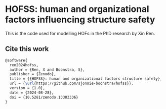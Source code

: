 # HOFSS: human and organizational factors influencing structure safety
This is the code used for modelling HOFs in the PhD research by Xin Ren.


## Cite this work
```Latex
@software{
  ren2024hofss,
  author = {Ren, X and Boonstra, S},
  publisher = {Zenodo},
  title = {{HOFSS}: human and organizational factors structure safety},
  url = {\url{https://github.com/sjonnie-boonstra/hofss}},
  version = {1.0},
  date = {2024-08-28},
  doi = {10.5281/zenodo.13383336}
}
```